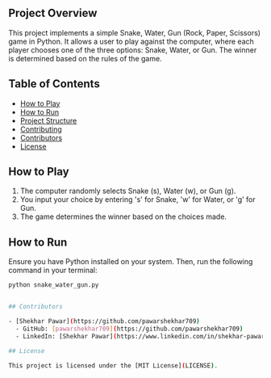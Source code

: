
## Project Overview
This project implements a simple Snake, Water, Gun (Rock, Paper, Scissors) game in Python. It allows a user to play against the computer, where each player chooses one of the three options: Snake, Water, or Gun. The winner is determined based on the rules of the game.

## Table of Contents
- [How to Play](#how-to-play)
- [How to Run](#how-to-run)
- [Project Structure](#project-structure)
- [Contributing](#contributing)
- [Contributors](#contributors)
- [License](#license)

## How to Play
1. The computer randomly selects Snake (s), Water (w), or Gun (g).
2. You input your choice by entering 's' for Snake, 'w' for Water, or 'g' for Gun.
3. The game determines the winner based on the choices made.

## How to Run
Ensure you have Python installed on your system. Then, run the following command in your terminal:

```bash
python snake_water_gun.py


## Contributors

- [Shekhar Pawar](https://github.com/pawarshekhar709)
  - GitHub: [pawarshekhar709](https://github.com/pawarshekhar709)
  - LinkedIn: [Shekhar Pawar](https://www.linkedin.com/in/shekhar-pawar-80006a1a9/)

## License

This project is licensed under the [MIT License](LICENSE).
